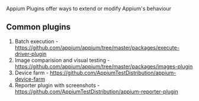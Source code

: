 Appium Plugins offer ways to extend or modify Appium's behaviour

## Common plugins

1. Batch execution - https://github.com/appium/appium/tree/master/packages/execute-driver-plugin
2. Image comparision and visual testing - https://github.com/appium/appium/tree/master/packages/images-plugin
3. Device farm - https://github.com/AppiumTestDistribution/appium-device-farm
4. Reporter plugin with screenshots - https://github.com/AppiumTestDistribution/appium-reporter-plugin


